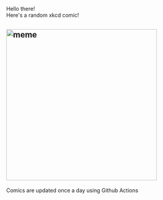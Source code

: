 Hello there! <br>Here's a random xkcd comic!<br>
## <img src="https://imgs.xkcd.com/comics/data_error.png" alt="meme" width="400"/><br>
Comics are updated once a day using Github Actions